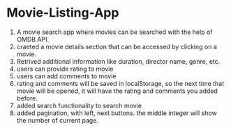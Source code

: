 # Movie-Listing-App
1. A movie search app where movies can be searched with the help of OMDB API.
2. craeted a movie details section that can be accessed by clicking on a movie.
3. Retrived additional information like duration, director name, genre, etc.
4. users can provide rating to movie
5. users can add comments to movie
6. rating and comments will be saved in localStorage, so the next time that movie will be opened, it will have the rating and comments you added before.
7. added search functionality to search movie
8. added pagination, with left, next buttons. the middle integer will show the number of current page.
